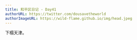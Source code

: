 ```yaml
---
title: 和平区日记 - Day41
authorURL: https://twitter.com/dousavetheworld
authorImageURL: https://wild-flame.github.io/img/head.jpeg
---
```


下榻天津。


